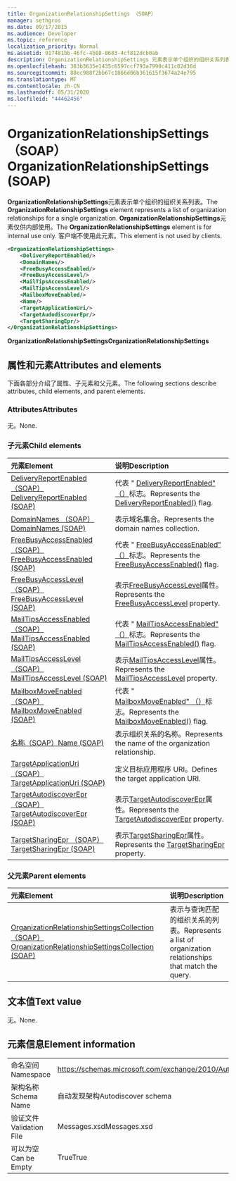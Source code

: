 ```yaml
---
title: OrganizationRelationshipSettings （SOAP）
manager: sethgros
ms.date: 09/17/2015
ms.audience: Developer
ms.topic: reference
localization_priority: Normal
ms.assetid: 917481bb-46fc-4b88-8683-4cf812dcb0ab
description: OrganizationRelationshipSettings 元素表示单个组织的组织关系列表。 OrganizationRelationshipSettings 元素仅供内部使用。 客户端不使用此元素。
ms.openlocfilehash: 383b3635e1435c6597ccf793a7990c411c02d36d
ms.sourcegitcommit: 88ec988f2bb67c1866d06b361615f3674a24e795
ms.translationtype: MT
ms.contentlocale: zh-CN
ms.lasthandoff: 05/31/2020
ms.locfileid: "44462456"
---
```

# <a name="organizationrelationshipsettings-soap"></a><span data-ttu-id="41399-105">OrganizationRelationshipSettings （SOAP）</span><span class="sxs-lookup"><span data-stu-id="41399-105">OrganizationRelationshipSettings (SOAP)</span></span>

<span data-ttu-id="41399-106">**OrganizationRelationshipSettings**元素表示单个组织的组织关系列表。</span><span class="sxs-lookup"><span data-stu-id="41399-106">The **OrganizationRelationshipSettings** element represents a list of organization relationships for a single organization.</span></span> <span data-ttu-id="41399-107">**OrganizationRelationshipSettings**元素仅供内部使用。</span><span class="sxs-lookup"><span data-stu-id="41399-107">The **OrganizationRelationshipSettings** element is for internal use only.</span></span> <span data-ttu-id="41399-108">客户端不使用此元素。</span><span class="sxs-lookup"><span data-stu-id="41399-108">This element is not used by clients.</span></span> 
  
```XML
<OrganizationRelationshipSettings>
    <DeliveryReportEnabled/>
    <DomainNames/>
    <FreeBusyAccessEnabled/>
    <FreeBusyAccessLevel/>
    <MailTipsAccessEnabled/>
    <MailTipsAccessLevel/>
    <MailboxMoveEnabled/>
    <Name/>
    <TargetApplicationUri/>
    <TargetAudodiscoverEpr/>
    <TargetSharingEpr/>
</OrganizationRelationshipSettings>
```

 <span data-ttu-id="41399-109">**OrganizationRelationshipSettings**</span><span class="sxs-lookup"><span data-stu-id="41399-109">**OrganizationRelationshipSettings**</span></span>
## <a name="attributes-and-elements"></a><span data-ttu-id="41399-110">属性和元素</span><span class="sxs-lookup"><span data-stu-id="41399-110">Attributes and elements</span></span>

<span data-ttu-id="41399-111">下面各部分介绍了属性、子元素和父元素。</span><span class="sxs-lookup"><span data-stu-id="41399-111">The following sections describe attributes, child elements, and parent elements.</span></span>
  
### <a name="attributes"></a><span data-ttu-id="41399-112">Attributes</span><span class="sxs-lookup"><span data-stu-id="41399-112">Attributes</span></span>

<span data-ttu-id="41399-113">无。</span><span class="sxs-lookup"><span data-stu-id="41399-113">None.</span></span>
  
### <a name="child-elements"></a><span data-ttu-id="41399-114">子元素</span><span class="sxs-lookup"><span data-stu-id="41399-114">Child elements</span></span>

|<span data-ttu-id="41399-115">**元素**</span><span class="sxs-lookup"><span data-stu-id="41399-115">**Element**</span></span>|<span data-ttu-id="41399-116">**说明**</span><span class="sxs-lookup"><span data-stu-id="41399-116">**Description**</span></span>|
|:-----|:-----|
|[<span data-ttu-id="41399-117">DeliveryReportEnabled （SOAP）</span><span class="sxs-lookup"><span data-stu-id="41399-117">DeliveryReportEnabled (SOAP)</span></span>](deliveryreportenabled-soap.md) <br/> |<span data-ttu-id="41399-118">代表 " [DeliveryReportEnabled" （）](https://msdn.microsoft.com/library/Microsoft.Exchange.SoapWebClient.AutoDiscover.OrganizationRelationshipSettings.DeliveryReportEnabled.aspx)标志。</span><span class="sxs-lookup"><span data-stu-id="41399-118">Represents the [DeliveryReportEnabled()](https://msdn.microsoft.com/library/Microsoft.Exchange.SoapWebClient.AutoDiscover.OrganizationRelationshipSettings.DeliveryReportEnabled.aspx) flag.</span></span>  <br/> |
|[<span data-ttu-id="41399-119">DomainNames （SOAP）</span><span class="sxs-lookup"><span data-stu-id="41399-119">DomainNames (SOAP)</span></span>](domainnames-soap.md) <br/> |<span data-ttu-id="41399-120">表示域名集合。</span><span class="sxs-lookup"><span data-stu-id="41399-120">Represents the domain names collection.</span></span>  <br/> |
|[<span data-ttu-id="41399-121">FreeBusyAccessEnabled （SOAP）</span><span class="sxs-lookup"><span data-stu-id="41399-121">FreeBusyAccessEnabled (SOAP)</span></span>](freebusyaccessenabled-soap.md) <br/> |<span data-ttu-id="41399-122">代表 " [FreeBusyAccessEnabled" （）](https://msdn.microsoft.com/library/Microsoft.Exchange.SoapWebClient.AutoDiscover.OrganizationRelationshipSettings.FreeBusyAccessEnabled.aspx)标志。</span><span class="sxs-lookup"><span data-stu-id="41399-122">Represents the [FreeBusyAccessEnabled()](https://msdn.microsoft.com/library/Microsoft.Exchange.SoapWebClient.AutoDiscover.OrganizationRelationshipSettings.FreeBusyAccessEnabled.aspx) flag.</span></span>  <br/> |
|[<span data-ttu-id="41399-123">FreeBusyAccessLevel （SOAP）</span><span class="sxs-lookup"><span data-stu-id="41399-123">FreeBusyAccessLevel (SOAP)</span></span>](freebusyaccesslevel-soap.md) <br/> |<span data-ttu-id="41399-124">表示[FreeBusyAccessLevel](https://msdn.microsoft.com/library/Microsoft.Exchange.Data.Directory.SystemConfiguration.OrganizationRelationship.FreeBusyAccessLevel.aspx)属性。</span><span class="sxs-lookup"><span data-stu-id="41399-124">Represents the [FreeBusyAccessLevel](https://msdn.microsoft.com/library/Microsoft.Exchange.Data.Directory.SystemConfiguration.OrganizationRelationship.FreeBusyAccessLevel.aspx) property.</span></span>  <br/> |
|[<span data-ttu-id="41399-125">MailTipsAccessEnabled （SOAP）</span><span class="sxs-lookup"><span data-stu-id="41399-125">MailTipsAccessEnabled (SOAP)</span></span>](mailtipsaccessenabled-soap.md) <br/> |<span data-ttu-id="41399-126">代表 " [MailTipsAccessEnabled" （）](https://msdn.microsoft.com/library/Microsoft.Exchange.SoapWebClient.AutoDiscover.OrganizationRelationshipSettings.MailTipsAccessEnabled.aspx)标志。</span><span class="sxs-lookup"><span data-stu-id="41399-126">Represents the [MailTipsAccessEnabled()](https://msdn.microsoft.com/library/Microsoft.Exchange.SoapWebClient.AutoDiscover.OrganizationRelationshipSettings.MailTipsAccessEnabled.aspx) flag.</span></span>  <br/> |
|[<span data-ttu-id="41399-127">MailTipsAccessLevel （SOAP）</span><span class="sxs-lookup"><span data-stu-id="41399-127">MailTipsAccessLevel (SOAP)</span></span>](mailtipsaccesslevel-soap.md) <br/> |<span data-ttu-id="41399-128">表示[MailTipsAccessLevel](https://msdn.microsoft.com/library/Microsoft.Exchange.Data.Directory.SystemConfiguration.OrganizationRelationship.MailTipsAccessLevel.aspx)属性。</span><span class="sxs-lookup"><span data-stu-id="41399-128">Represents the [MailTipsAccessLevel](https://msdn.microsoft.com/library/Microsoft.Exchange.Data.Directory.SystemConfiguration.OrganizationRelationship.MailTipsAccessLevel.aspx) property.</span></span>  <br/> |
|[<span data-ttu-id="41399-129">MailboxMoveEnabled （SOAP）</span><span class="sxs-lookup"><span data-stu-id="41399-129">MailboxMoveEnabled (SOAP)</span></span>](mailboxmoveenabled-soap.md) <br/> |<span data-ttu-id="41399-130">代表 " [MailboxMoveEnabled" （）](https://msdn.microsoft.com/library/Microsoft.Exchange.SoapWebClient.AutoDiscover.OrganizationRelationshipSettings.MailboxMoveEnabled.aspx)标志。</span><span class="sxs-lookup"><span data-stu-id="41399-130">Represents the [MailboxMoveEnabled()](https://msdn.microsoft.com/library/Microsoft.Exchange.SoapWebClient.AutoDiscover.OrganizationRelationshipSettings.MailboxMoveEnabled.aspx) flag.</span></span>  <br/> |
|[<span data-ttu-id="41399-131">名称（SOAP）</span><span class="sxs-lookup"><span data-stu-id="41399-131">Name (SOAP)</span></span>](name-soap.md) <br/> |<span data-ttu-id="41399-132">表示组织关系的名称。</span><span class="sxs-lookup"><span data-stu-id="41399-132">Represents the name of the organization relationship.</span></span>  <br/> |
|[<span data-ttu-id="41399-133">TargetApplicationUri （SOAP）</span><span class="sxs-lookup"><span data-stu-id="41399-133">TargetApplicationUri (SOAP)</span></span>](targetapplicationuri-soap.md) <br/> |<span data-ttu-id="41399-134">定义目标应用程序 URI。</span><span class="sxs-lookup"><span data-stu-id="41399-134">Defines the target application URI.</span></span>  <br/> |
|[<span data-ttu-id="41399-135">TargetAutodiscoverEpr （SOAP）</span><span class="sxs-lookup"><span data-stu-id="41399-135">TargetAutodiscoverEpr (SOAP)</span></span>](targetautodiscoverepr-soap.md) <br/> |<span data-ttu-id="41399-136">表示[TargetAutodiscoverEpr](https://msdn.microsoft.com/library/Microsoft.Exchange.Data.Directory.SystemConfiguration.OrganizationRelationship.TargetAutodiscoverEpr.aspx)属性。</span><span class="sxs-lookup"><span data-stu-id="41399-136">Represents the [TargetAutodiscoverEpr](https://msdn.microsoft.com/library/Microsoft.Exchange.Data.Directory.SystemConfiguration.OrganizationRelationship.TargetAutodiscoverEpr.aspx) property.</span></span>  <br/> |
|[<span data-ttu-id="41399-137">TargetSharingEpr （SOAP）</span><span class="sxs-lookup"><span data-stu-id="41399-137">TargetSharingEpr (SOAP)</span></span>](targetsharingepr-soap.md) <br/> |<span data-ttu-id="41399-138">表示[TargetSharingEpr](https://msdn.microsoft.com/library/Microsoft.Exchange.Data.Directory.SystemConfiguration.OrganizationRelationship.TargetSharingEpr.aspx)属性。</span><span class="sxs-lookup"><span data-stu-id="41399-138">Represents the [TargetSharingEpr](https://msdn.microsoft.com/library/Microsoft.Exchange.Data.Directory.SystemConfiguration.OrganizationRelationship.TargetSharingEpr.aspx) property.</span></span>  <br/> |
   
### <a name="parent-elements"></a><span data-ttu-id="41399-139">父元素</span><span class="sxs-lookup"><span data-stu-id="41399-139">Parent elements</span></span>

|<span data-ttu-id="41399-140">**元素**</span><span class="sxs-lookup"><span data-stu-id="41399-140">**Element**</span></span>|<span data-ttu-id="41399-141">**说明**</span><span class="sxs-lookup"><span data-stu-id="41399-141">**Description**</span></span>|
|:-----|:-----|
|[<span data-ttu-id="41399-142">OrganizationRelationshipSettingsCollection （SOAP）</span><span class="sxs-lookup"><span data-stu-id="41399-142">OrganizationRelationshipSettingsCollection (SOAP)</span></span>](organizationrelationshipsettingscollection-soap.md) <br/> |<span data-ttu-id="41399-143">表示与查询匹配的组织关系的列表。</span><span class="sxs-lookup"><span data-stu-id="41399-143">Represents a list of organization relationships that match the query.</span></span>  <br/> |
   
## <a name="text-value"></a><span data-ttu-id="41399-144">文本值</span><span class="sxs-lookup"><span data-stu-id="41399-144">Text value</span></span>

<span data-ttu-id="41399-145">无。</span><span class="sxs-lookup"><span data-stu-id="41399-145">None.</span></span>
  
## <a name="element-information"></a><span data-ttu-id="41399-146">元素信息</span><span class="sxs-lookup"><span data-stu-id="41399-146">Element information</span></span>

|||
|:-----|:-----|
|<span data-ttu-id="41399-147">命名空间</span><span class="sxs-lookup"><span data-stu-id="41399-147">Namespace</span></span>  <br/> |https://schemas.microsoft.com/exchange/2010/Autodiscover  <br/> |
|<span data-ttu-id="41399-148">架构名称</span><span class="sxs-lookup"><span data-stu-id="41399-148">Schema Name</span></span>  <br/> |<span data-ttu-id="41399-149">自动发现架构</span><span class="sxs-lookup"><span data-stu-id="41399-149">Autodiscover schema</span></span>  <br/> |
|<span data-ttu-id="41399-150">验证文件</span><span class="sxs-lookup"><span data-stu-id="41399-150">Validation File</span></span>  <br/> |<span data-ttu-id="41399-151">Messages.xsd</span><span class="sxs-lookup"><span data-stu-id="41399-151">Messages.xsd</span></span>  <br/> |
|<span data-ttu-id="41399-152">可以为空</span><span class="sxs-lookup"><span data-stu-id="41399-152">Can be Empty</span></span>  <br/> |<span data-ttu-id="41399-153">True</span><span class="sxs-lookup"><span data-stu-id="41399-153">True</span></span>  <br/> |
   

